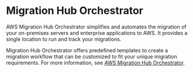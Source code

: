 # Migration Hub Orchestrator<a name="gs-orchestrator"></a>

AWS Migration Hub Orchestrator simplifies and automates the migration of your on\-premises servers and enterprise applications to AWS\. It provides a single location to run and track your migrations\.

Migration Hub Orchestrator offers predefined templates to create a migration workflow that can be customized to fit your unique migration requirements\. For more information, see [AWS Migration Hub Orchestrator](https://docs.aws.amazon.com/migrationhub/index.html#migration-hub-orchestrator)\.